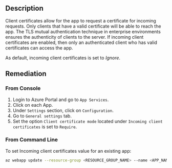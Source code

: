 ## Description

Client certificates allow for the app to request a certificate for incoming requests. Only clients that have a valid certificate will be able to reach the app. The TLS mutual authentication technique in enterprise environments ensures the authenticity of clients to the server. If incoming client certificates are enabled, then only an authenticated client who has valid certificates can access the app.

As default, incoming client certificates is set to *Ignore*.

## Remediation

### From Console

1. Login to Azure Portal and go to `App Services`.
2. Click on each App.
3. Under `Settings` section, click on `Configuration`.
4. Go to `General settings` tab.
5. Set the option `Client certificate mode` located under `Incoming client certificates` is set to `Require`.

### From Command Line

To set Incoming client certificates value for an existing app:

```bash
az webapp update --resource-group <RESOURCE_GROUP_NAME> --name <APP_NAME> -- set clientCertEnabled=true
```
